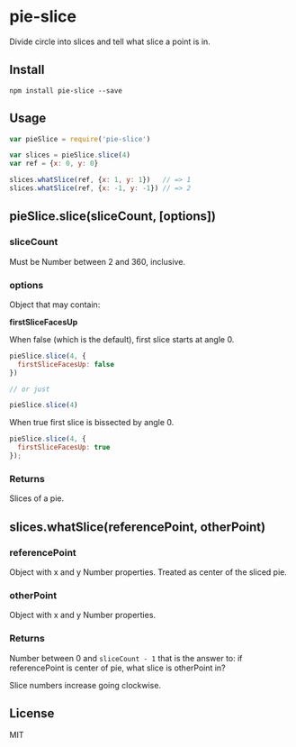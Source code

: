 # pie-slice

Divide circle into slices and tell what slice a point is in.

## Install

    npm install pie-slice --save

## Usage

```js
var pieSlice = require('pie-slice')

var slices = pieSlice.slice(4)
var ref = {x: 0, y: 0}

slices.whatSlice(ref, {x: 1, y: 1})   // => 1
slices.whatSlice(ref, {x: -1, y: -1}) // => 2
```

## pieSlice.slice(sliceCount, [options])

### sliceCount

Must be Number between 2 and 360, inclusive.

### options

Object that may contain:

**firstSliceFacesUp**

When false (which is the default), first slice starts at angle 0.

```js
pieSlice.slice(4, {
  firstSliceFacesUp: false
})

// or just

pieSlice.slice(4)
```

When true first slice is bissected by angle 0.

```js
pieSlice.slice(4, {
  firstSliceFacesUp: true
});
```

### Returns

Slices of a pie.

## slices.whatSlice(referencePoint, otherPoint)

### referencePoint

Object with x and y Number properties. Treated as center of the sliced pie.

### otherPoint

Object with x and y Number properties.

### Returns

Number between 0 and `sliceCount - 1` that is the answer to: if referencePoint is center of pie, what slice is otherPoint in?

Slice numbers increase going clockwise.

## License

MIT